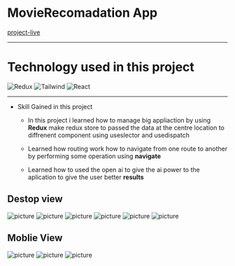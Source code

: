 # MovieRecomadation App #
[project-live](https://gptmoviecinema.netlify.app/)
   - - - -
 # Technology used in this project #
  ![Redux](https://imgs.search.brave.com/uJlYZ_K-RDXIVwcKB1e0Y0Bsqh3ozGmF48FiffnFsJ8/rs:fit:860:0:0/g:ce/aHR0cHM6Ly9ibG9n/LmxvZ3JvY2tldC5j/b20vd3AtY29udGVu/dC91cGxvYWRzLzIw/MjAvMDUvc21hcnRl/ci1yZWR1eC1ydGsu/anBlZw)
  ![Tailwind](https://imgs.search.brave.com/vOk4JY2884_uVidP3JEBJZoQr5hcU99B-r8tpwfZMHw/rs:fit:500:0:0/g:ce/aHR0cHM6Ly9jZG4u/d29ybGR2ZWN0b3Js/b2dvLmNvbS9sb2dv/cy90YWlsd2luZC1j/c3Mtd29yZG1hcmsu/c3Zn.svg) ![React](./public/react-2.svg)
   

   - - - - 
* Skill Gained in this project
  * In this project i learned how to manage big appliaction by using __Redux__ make redux store to passed the data at the centre location to diffrenent component using useslector and usedispatch 
  * Learned how routing work how to navigate from one route to another by performing some operation using
  __navigate__ 
 
  * Learned how to used the open ai to give the ai power to the aplication to give the user better __results__

  
  

 
 ## Destop view ##
 
 ![picture](./public/desktop1.png) 
 ![picture](./public/desktop2.png)
 ![picture](./public/desktop3.png)
 ![picture](./public/desktop4.png)
 ![picture](./public/desktop5.png)
 ![picture](./public/desktop6.png)


 ## Moblie View
  ![picture](./public/mobile1.png)
  ![picture](./public/mobile2.png)
  ![picture](./public/mobile3.png)
  
   